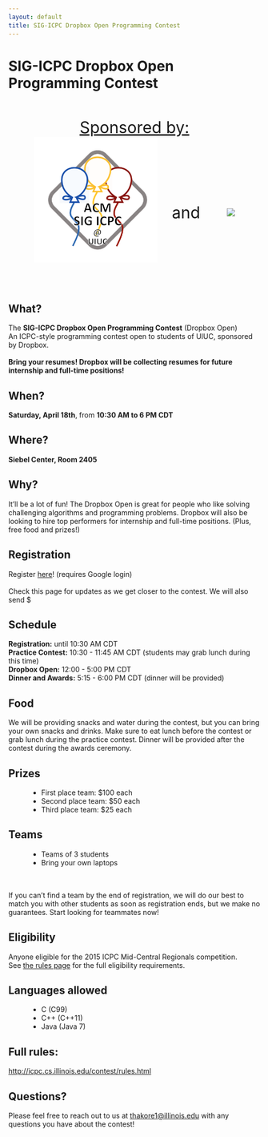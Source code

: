```yaml
---
layout: default
title: SIG-ICPC Dropbox Open Programming Contest
---
```


<h1 class="title">SIG-ICPC Dropbox Open Programming Contest</h1>
<br><br>

<center>
<div><span class="title" style="font-size:24pt"><u>Sponsored by:</u></span></div>
<div class="logos">
<img src="/assets/images/logo.png" height="250" style="vertical-align:middle;margin-right:25px;margin-top:0px;margin-bottom:50px"/>
<span class="title" style="vertical-align:middle;font-size:24pt">and</span>
<img src="https://cf.dropboxstatic.com/static/images/brand/logotype-vflFbF9pY.png" style="vertical-align:middle;margin-bottom:100px;margin-top:100px;margin-left:50px;"/>
</div>
</center>


<div class="item">
    <h2 class="title">What?</h2>
    <div>
      The <b>SIG-ICPC Dropbox Open Programming Contest</b> (Dropbox Open)
      <br>
      An ICPC-style programming contest open to students of UIUC, sponsored by Dropbox.
      <br><br>
      <b>Bring your resumes! Dropbox will be collecting resumes for future internship and full-time positions!</b>
    </div>
</div>

<div class="item">
    <h2 class="title">When?</h2>
    <div>
      <b>Saturday, April 18th</b>, from <b>10:30 AM to 6 PM CDT</b>
    </div>
</div>

<div class="item">
    <h2 class="title">Where?</h2>
    <div>
      <b>Siebel Center, Room 2405</b>
    </div>
</div>

<div class="item">
    <h2 class="title">Why?</h2>
    <div>
      It’ll be a lot of fun! The Dropbox Open is great for people who like solving challenging algorithms and programming problems. Dropbox will also be looking to hire top performers for internship and full-time positions. (Plus, free food and prizes!)
    </div>
</div>

<div class="item">
    <h2 class="title">Registration</h2>
    <div>
      Register <a href="/contest/register.html">here</a>! (requires Google login)
      <br><br>
      Check this page for updates as we get closer to the contest. We will also send $
    </div>
</div>

<div class="item">
    <h2 class="title">Schedule</h2>
    <div>
      <b>Registration:</b> until 10:30 AM CDT<br>
      <b>Practice Contest:</b> 10:30 - 11:45 AM CDT (students may grab lunch during this time)<br>
      <b>Dropbox Open:</b> 12:00 - 5:00 PM CDT<br>
      <b>Dinner and Awards:</b> 5:15 - 6:00 PM CDT (dinner will be provided)<br>
   </div>
</div>

<div class="item">
    <h2 class="title">Food</h2>
    <div>
      We will be providing snacks and water during the contest, but you can bring your own snacks and drinks. Make sure to eat lunch before the contest or grab lunch during the practice contest. Dinner will be provided after the contest during the awards ceremony.
    </div>
</div>

<div class="item">
    <h2 class="title">Prizes</h2>
    <div>
      <ul style="margin-left:3em">
        <li>First place team: $100 each</li>
        <li>Second place team: $50 each</li>
        <li>Third place team: $25 each</li>
      </ul>
    </div>
</div>

<div class="item">
    <h2 class="title">Teams</h2>
    <div>
      <ul style="margin-left:3em">
        <li>Teams of 3 students</li>
        <li>Bring your own laptops</li>
      </ul>
      <br><br>
      If you can’t find a team by the end of registration, we will do our best to match you with other students as soon as registration ends, but we make no guarantees. Start looking for teammates now!
    </div>
</div>

<div class="item">
    <h2 class="title">Eligibility</h2>
    <div>
      Anyone eligible for the 2015 ICPC Mid-Central Regionals competition.
      <br>
      See <a href="/contest/rules.html#Eligibility">the rules page</a> for the full eligibility requirements.
    </div>
</div>

<div class="item">
    <h2 class="title">Languages allowed</h2>
    <div>
      <ul style="margin-left:3em">
        <li>C (C99)</li>
        <li>C++ (C++11)</li>
        <li>Java (Java 7)</li>
      </ul>
   </div>
</div>

<div class="item">
    <h2 class="title">Full rules:</h2>
    <div>
      <a href="/contest/rules.html">http://icpc.cs.illinois.edu/contest/rules.html</a>
    </div>
</div>

<div class="item">
  <h2 class="title">Questions?</h2>
  <div>
    Please feel free to reach out to us at <a href="mailto:thakore1@illinois.edu">thakore1@illinois.edu</a> with any questions you have about the contest!
  </div>
<div>
